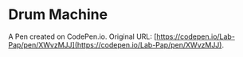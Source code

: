 # Drum Machine

A Pen created on CodePen.io. Original URL: [https://codepen.io/Lab-Pap/pen/XWvzMJJ](https://codepen.io/Lab-Pap/pen/XWvzMJJ).

